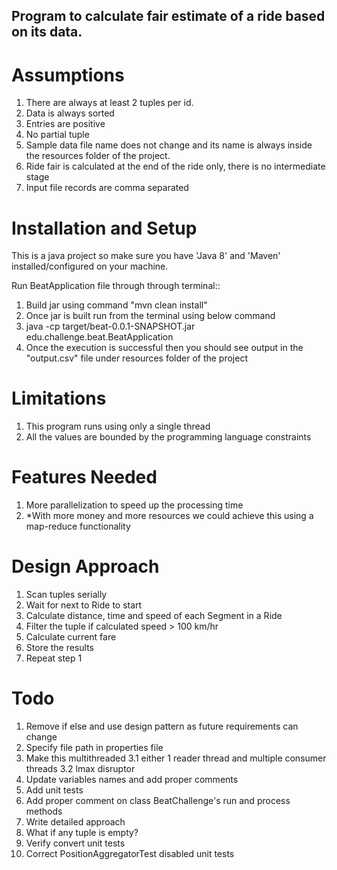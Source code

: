 ## Program to calculate fair estimate of a ride based on its data.

# Assumptions
1. There are always at least 2 tuples per id.
2. Data is always sorted
3. Entries are positive
4. No partial tuple
5. Sample data file name does not change and its name is always inside the resources folder of the project.
6. Ride fair is calculated at the end of the ride only, there is no intermediate stage
7. Input file records are comma separated

# Installation and Setup
This is a java project so make sure you have 'Java 8' and 'Maven' installed/configured on your machine.

Run BeatApplication file through through terminal::
1. Build jar using command "mvn clean install"
2. Once jar is built run from the terminal using below command
3. java -cp target/beat-0.0.1-SNAPSHOT.jar edu.challenge.beat.BeatApplication
4. Once the execution is successful then you should see output in the "output.csv" file under resources folder of the project


# Limitations
1. This program runs using only a single thread
2. All the values are bounded by the programming language constraints


# Features Needed
1. More parallelization to speed up the processing time
2. *With more money and more resources we could achieve this using a map-reduce functionality


# Design Approach
1. Scan tuples serially
2. Wait for next to Ride to start
3. Calculate distance, time and speed of each Segment in a Ride
4. Filter the tuple if calculated speed > 100 km/hr
5. Calculate current fare
6. Store the results
7. Repeat step 1


# Todo
1. Remove if else and use design pattern as future requirements can change
2. Specify file path in properties file
3. Make this multithreaded
    3.1 either 1 reader thread and multiple consumer threads
    3.2 lmax disruptor
4. Update variables names and add proper comments
5. Add unit tests
6. Add proper comment on class BeatChallenge's run and process methods
7. Write detailed approach
8. What if any tuple is empty?
9. Verify convert unit tests
10. Correct PositionAggregatorTest disabled unit tests